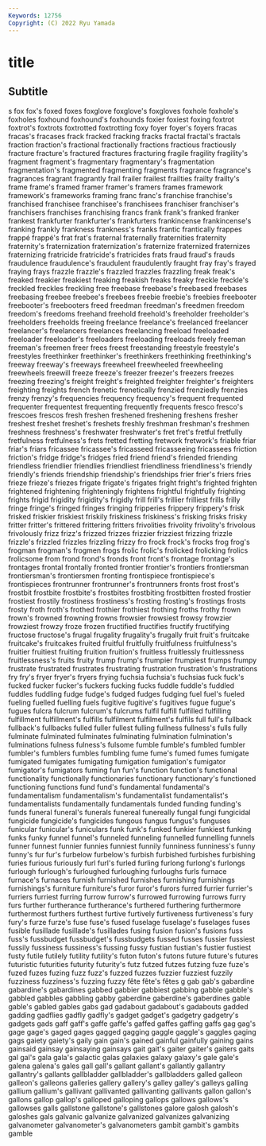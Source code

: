 ```yaml
---
Keywords: 12756
Copyright: (C) 2022 Ryu Yamada
---
```



# title

## Subtitle
s fox fox's foxed
foxes foxglove foxglove's foxgloves foxhole foxhole's foxholes foxhound foxhound's foxhounds
foxier foxiest foxing foxtrot foxtrot's foxtrots foxtrotted foxtrotting foxy foyer
foyer's foyers fracas fracas's fracases frack fracked fracking fracks fractal
fractal's fractals fraction fraction's fractional fractionally fractions fractious fractiously fracture
fracture's fractured fractures fracturing fragile fragility fragility's fragment fragment's fragmentary
fragmentary's fragmentation fragmentation's fragmented fragmenting fragments fragrance fragrance's fragrances fragrant
fragrantly frail frailer frailest frailties frailty frailty's frame frame's framed
framer framer's framers frames framework framework's frameworks framing franc franc's
franchise franchise's franchised franchisee franchisee's franchisees franchiser franchiser's franchisers franchises
franchising francs frank frank's franked franker frankest frankfurter frankfurter's frankfurters
frankincense frankincense's franking frankly frankness frankness's franks frantic frantically frappes
frappé frappé's frat frat's fraternal fraternally fraternities fraternity fraternity's fraternization
fraternization's fraternize fraternized fraternizes fraternizing fratricide fratricide's fratricides frats fraud
fraud's frauds fraudulence fraudulence's fraudulent fraudulently fraught fray fray's frayed
fraying frays frazzle frazzle's frazzled frazzles frazzling freak freak's freaked
freakier freakiest freaking freakish freaks freaky freckle freckle's freckled freckles
freckling free freebase freebase's freebased freebases freebasing freebee freebee's freebees
freebie freebie's freebies freebooter freebooter's freebooters freed freedman freedman's freedmen
freedom freedom's freedoms freehand freehold freehold's freeholder freeholder's freeholders freeholds
freeing freelance freelance's freelanced freelancer freelancer's freelancers freelances freelancing freeload
freeloaded freeloader freeloader's freeloaders freeloading freeloads freely freeman freeman's freemen
freer frees freest freestanding freestyle freestyle's freestyles freethinker freethinker's freethinkers
freethinking freethinking's freeway freeway's freeways freewheel freewheeled freewheeling freewheels freewill
freeze freeze's freezer freezer's freezers freezes freezing freezing's freight freight's
freighted freighter freighter's freighters freighting freights french frenetic frenetically frenzied
frenziedly frenzies frenzy frenzy's frequencies frequency frequency's frequent frequented frequenter
frequentest frequenting frequently frequents fresco fresco's frescoes frescos fresh freshen
freshened freshening freshens fresher freshest freshet freshet's freshets freshly freshman
freshman's freshmen freshness freshness's freshwater freshwater's fret fret's fretful fretfully
fretfulness fretfulness's frets fretted fretting fretwork fretwork's friable friar friar's
friars fricassee fricassee's fricasseed fricasseeing fricassees friction friction's fridge fridge's
fridges fried friend friend's friended friending friendless friendlier friendlies friendliest
friendliness friendliness's friendly friendly's friends friendship friendship's friendships frier frier's
friers fries frieze frieze's friezes frigate frigate's frigates fright fright's
frighted frighten frightened frightening frighteningly frightens frightful frightfully frighting frights
frigid frigidity frigidity's frigidly frill frill's frillier frilliest frills frilly
fringe fringe's fringed fringes fringing fripperies frippery frippery's frisk frisked
friskier friskiest friskily friskiness friskiness's frisking frisks frisky fritter fritter's
frittered frittering fritters frivolities frivolity frivolity's frivolous frivolously frizz frizz's
frizzed frizzes frizzier frizziest frizzing frizzle frizzle's frizzled frizzles frizzling
frizzy fro frock frock's frocks frog frog's frogman frogman's frogmen
frogs frolic frolic's frolicked frolicking frolics frolicsome from frond frond's
fronds front front's frontage frontage's frontages frontal frontally fronted frontier
frontier's frontiers frontiersman frontiersman's frontiersmen fronting frontispiece frontispiece's frontispieces frontrunner
frontrunner's frontrunners fronts frost frost's frostbit frostbite frostbite's frostbites frostbiting
frostbitten frosted frostier frostiest frostily frostiness frostiness's frosting frosting's frostings
frosts frosty froth froth's frothed frothier frothiest frothing froths frothy
frown frown's frowned frowning frowns frowsier frowsiest frowsy frowzier frowziest
frowzy froze frozen fructified fructifies fructify fructifying fructose fructose's frugal
frugality frugality's frugally fruit fruit's fruitcake fruitcake's fruitcakes fruited fruitful
fruitfully fruitfulness fruitfulness's fruitier fruitiest fruiting fruition fruition's fruitless fruitlessly
fruitlessness fruitlessness's fruits fruity frump frump's frumpier frumpiest frumps frumpy
frustrate frustrated frustrates frustrating frustration frustration's frustrations fry fry's fryer
fryer's fryers frying fuchsia fuchsia's fuchsias fuck fuck's fucked fucker
fucker's fuckers fucking fucks fuddle fuddle's fuddled fuddles fuddling fudge
fudge's fudged fudges fudging fuel fuel's fueled fueling fuelled fuelling
fuels fugitive fugitive's fugitives fugue fugue's fugues fulcra fulcrum fulcrum's
fulcrums fulfil fulfill fulfilled fulfilling fulfillment fulfillment's fulfills fulfilment fulfilment's
fulfils full full's fullback fullback's fullbacks fulled fuller fullest fulling
fullness fullness's fulls fully fulminate fulminated fulminates fulminating fulmination fulmination's
fulminations fulness fulness's fulsome fumble fumble's fumbled fumbler fumbler's fumblers
fumbles fumbling fume fume's fumed fumes fumigate fumigated fumigates fumigating
fumigation fumigation's fumigator fumigator's fumigators fuming fun fun's function function's
functional functionality functionally functionaries functionary functionary's functioned functioning functions fund
fund's fundamental fundamental's fundamentalism fundamentalism's fundamentalist fundamentalist's fundamentalists fundamentally fundamentals
funded funding funding's funds funeral funeral's funerals funereal funereally fungal
fungi fungicidal fungicide fungicide's fungicides fungous fungus fungus's funguses funicular
funicular's funiculars funk funk's funked funkier funkiest funking funks funky
funnel funnel's funneled funneling funnelled funnelling funnels funner funnest funnier
funnies funniest funnily funniness funniness's funny funny's fur fur's furbelow
furbelow's furbish furbished furbishes furbishing furies furious furiously furl furl's
furled furling furlong furlong's furlongs furlough furlough's furloughed furloughing furloughs
furls furnace furnace's furnaces furnish furnished furnishes furnishing furnishings furnishings's
furniture furniture's furor furor's furors furred furrier furrier's furriers furriest
furring furrow furrow's furrowed furrowing furrows furry furs further furtherance
furtherance's furthered furthering furthermore furthermost furthers furthest furtive furtively furtiveness
furtiveness's fury fury's furze furze's fuse fuse's fused fuselage fuselage's
fuselages fuses fusible fusillade fusillade's fusillades fusing fusion fusion's fusions
fuss fuss's fussbudget fussbudget's fussbudgets fussed fusses fussier fussiest fussily
fussiness fussiness's fussing fussy fustian fustian's fustier fustiest fusty futile
futilely futility futility's futon futon's futons future future's futures futuristic
futurities futurity futurity's futz futzed futzes futzing fuze fuze's fuzed
fuzes fuzing fuzz fuzz's fuzzed fuzzes fuzzier fuzziest fuzzily fuzziness
fuzziness's fuzzing fuzzy fête fête's fêtes g gab gab's gabardine
gabardine's gabardines gabbed gabbier gabbiest gabbing gabble gabble's gabbled gabbles
gabbling gabby gaberdine gaberdine's gaberdines gable gable's gabled gables gabs
gad gadabout gadabout's gadabouts gadded gadding gadflies gadfly gadfly's gadget
gadget's gadgetry gadgetry's gadgets gads gaff gaff's gaffe gaffe's gaffed
gaffes gaffing gaffs gag gag's gage gage's gaged gages gagged
gagging gaggle gaggle's gaggles gaging gags gaiety gaiety's gaily gain
gain's gained gainful gainfully gaining gains gainsaid gainsay gainsaying gainsays
gait gait's gaiter gaiter's gaiters gaits gal gal's gala gala's
galactic galas galaxies galaxy galaxy's gale gale's galena galena's gales
gall gall's gallant gallant's gallantly gallantry gallantry's gallants gallbladder gallbladder's
gallbladders galled galleon galleon's galleons galleries gallery gallery's galley galley's
galleys galling gallium gallium's gallivant gallivanted gallivanting gallivants gallon gallon's
gallons gallop gallop's galloped galloping gallops gallows gallows's gallowses galls
gallstone gallstone's gallstones galore galosh galosh's galoshes gals galvanic galvanize
galvanized galvanizes galvanizing galvanometer galvanometer's galvanometers gambit gambit's gambits gamble
